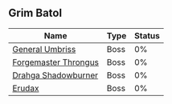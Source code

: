 ## Grim Batol

| Name | Type | Status |
| --- | --- | --- |
| [General Umbriss](General%20Umbriss) | Boss | 0% |
| [Forgemaster Throngus](Forgemaster%20Throngus) | Boss | 0% |
| [Drahga Shadowburner](Drahga%20Shadowburner) | Boss | 0% |
| [Erudax](Erudax) | Boss | 0% |
